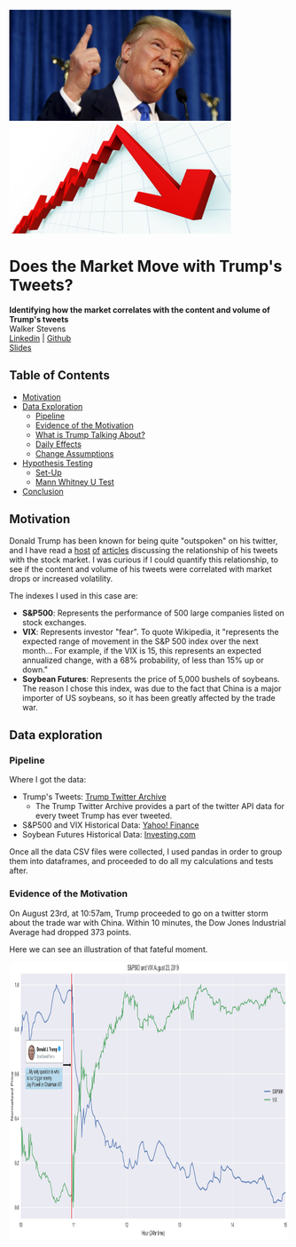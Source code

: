 <img src="images/crazy-trump.jpg" width="400" height="200"> <img src="images/downarrow.jpg" width="400" height="200">

# Does the Market Move with Trump's Tweets?
**Identifying how the market correlates with the content and volume of Trump's tweets**
<br>Walker Stevens
\
[Linkedin](https://www.linkedin.com/in/walker-stevens-31783087/) | [Github](https://github.com/walker777007)
\
[Slides](https://docs.google.com/presentation/d/1CAraqaHrIOvwTRTMnkqVxcKBLObsxW4V1REe9X0WVw8/edit?usp=sharing)

## Table of Contents

* [Motivation](#motivation)
* [Data Exploration](#data-exploration)
  * [Pipeline](#pipeline)
  * [Evidence of the Motivation](#evidence-of-the-motivation)
  * [What is Trump Talking About?](#what-is-trump-talking-about?)
  * [Daily Effects](#daily-effects)
  * [Change Assumptions](#change-assumptions)
* [Hypothesis Testing](#hypothesis-testing)
  * [Set-Up](#set-up)
  * [Mann Whitney U Test](#mann-whitney-u-test)
* [Conclusion](#conclusion)

## Motivation

Donald Trump has been known for being quite "outspoken" on his twitter, and I have read a [host](https://www.mediaite.com/news/stock-market-plunges-223-points-in-5-minutes-after-trumps-stunning-china-tweets/) [of](https://www.barrons.com/articles/donald-trump-twitter-stock-market-51567803655) [articles](https://www.forbes.com/sites/johntobey/2019/09/07/how-tweet-risk-can-infect-your-stock-investing-and-how-to-avoid-harm/#2ab88f423330) discussing the relationship of his tweets with the stock market.  I was curious if I could quantify this relationship, to see if the content and volume of his tweets were correlated with market drops or increased volatility.

The indexes I used in this case are:

* **S&P500**: Represents the performance of 500 large companies listed on stock exchanges.
* **VIX**: Represents investor "fear". To quote Wikipedia, it "represents the expected range of movement in the S&P 500 index over the next month... For example, if the VIX is 15, this represents an expected annualized change, with a 68% probability, of less than 15% up or down."
* **Soybean Futures**: Represents the price of 5,000 bushels of soybeans.  The reason I chose this index, was due to the fact that China is a major importer of US soybeans, so it has been greatly affected by the trade war.

## Data exploration

### Pipeline

Where I got the data:
* Trump's Tweets: [Trump Twitter Archive](http://www.trumptwitterarchive.com/)
  * The Trump Twitter Archive provides a part of the twitter API data for every tweet Trump has ever tweeted.
* S&P500 and VIX Historical Data: [Yahoo! Finance](https://finance.yahoo.com/)
* Soybean Futures Historical Data: [Investing.com](https://www.investing.com/)

Once all the data CSV files were collected, I used pandas in order to group them into dataframes, and proceeded to do all my calculations and tests after.

### Evidence of the Motivation

On August 23rd, at 10:57am, Trump proceeded to go on a twitter storm about the trade war with China.  Within 10 minutes, the Dow Jones Industrial Average had dropped 373 points.

Here we can see an illustration of that fateful moment.

<img src="plots/trumpaugust23.png" width="1000" height="500">
